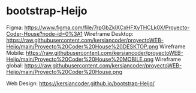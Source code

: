 # bootstrap-Heijo
Figma:
https://www.figma.com/file/7rpGbZklXCxHFXyTHCLk0X/Proyecto-Coder-House?node-id=0%3A1
Wireframe Desktop:
https://raw.githubusercontent.com/kersiancoder/proyectoWEB-Heijo/main/Proyecto%20Coder%20House%20DESKTOP.png
Wireframe Mobile:
https://raw.githubusercontent.com/kersiancoder/proyectoWEB-Heijo/main/Proyecto%20Coder%20House%20MOBILE.png
Wireframe global:
https://raw.githubusercontent.com/kersiancoder/proyectoWEB-Heijo/main/Proyecto%20Coder%20House.png

Web Design:
https://kersiancoder.github.io/bootstrap-Heijo/
